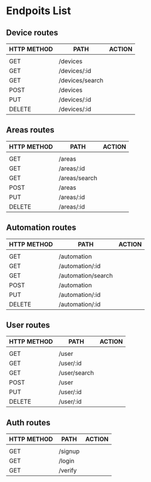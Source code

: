 # Endpoits List

## Device routes
| HTTP METHOD | PATH               | ACTION |
| ----------- | ------------------ | ------ |
|             |                    |        |
|GET          | /devices           |        |
|GET          | /devices/:id       |        |
|GET          | /devices/search    |        |
|POST         | /devices           |        |
|PUT          | /devices/:id       |        |
|DELETE       | /devices/:id       |        |


## Areas routes
| HTTP METHOD | PATH               | ACTION |
| ----------- | ------------------ | ------ |
|             |                    |        |
|GET          | /areas             |        |
|GET          | /areas/:id         |        |
|GET          | /areas/search      |        |
|POST         | /areas             |        |
|PUT          | /areas/:id         |        |
|DELETE       | /areas/:id         |        |

## Automation routes
| HTTP METHOD | PATH               | ACTION |
| ----------- | ------------------ | ------ |
|             |                    |        |
|GET          | /automation        |        |
|GET          | /automation/:id    |        |
|GET          | /automation/search |        |
|POST         | /automation        |        |
|PUT          | /automation/:id    |        |
|DELETE       | /automation/:id    |        |

## User routes
| HTTP METHOD | PATH               | ACTION |
| ----------- | ------------------ | ------ |
|             |                    |        |
|GET          | /user              |        |
|GET          | /user/:id          |        |
|GET          | /user/search       |        | 
|POST         | /user              |        |
|PUT          | /user/:id          |        |
|DELETE       | /user/:id          |        |

## Auth routes
| HTTP METHOD | PATH               | ACTION |
| ----------- | ------------------ | ------ |
|             |                    |        |
|GET          | /signup            |        |
|GET          | /login             |        |
|GET          | /verify            |        |